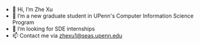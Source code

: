 - 👋 Hi, I’m Zhe Xu
- 🌱 I’m a new graduate student in UPenn's Computer Information Science Program
- 💞️ I’m looking for SDE internships
- 📫 Contact me via zhexu1@seas.upenn.edu

<!---
zhe0328/zhe0328 is a ✨ special ✨ repository because its `README.md` (this file) appears on your GitHub profile.
You can click the Preview link to take a look at your changes.
--->
